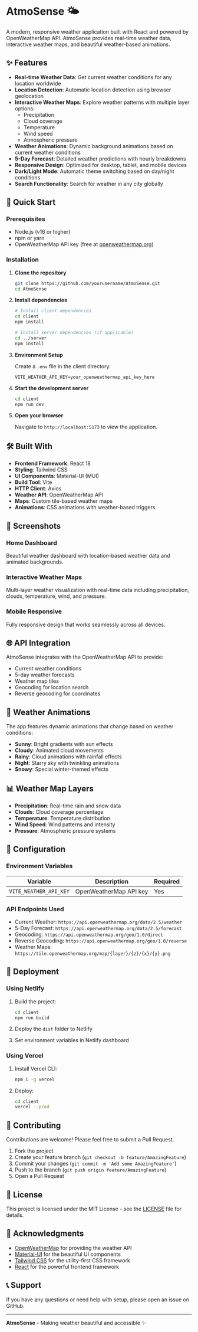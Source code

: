 # AtmoSense 🌤️

A modern, responsive weather application built with React and powered by OpenWeatherMap API. AtmoSense provides real-time weather data, interactive weather maps, and beautiful weather-based animations.


## ✨ Features

- **Real-time Weather Data**: Get current weather conditions for any location worldwide
- **Location Detection**: Automatic location detection using browser geolocation
- **Interactive Weather Maps**: Explore weather patterns with multiple layer options:
  - Precipitation
  - Cloud coverage
  - Temperature
  - Wind speed
  - Atmospheric pressure
- **Weather Animations**: Dynamic background animations based on current weather conditions
- **5-Day Forecast**: Detailed weather predictions with hourly breakdowns
- **Responsive Design**: Optimized for desktop, tablet, and mobile devices
- **Dark/Light Mode**: Automatic theme switching based on day/night conditions
- **Search Functionality**: Search for weather in any city globally

## 🚀 Quick Start

### Prerequisites

- Node.js (v16 or higher)
- npm or yarn
- OpenWeatherMap API key (free at [openweathermap.org](https://openweathermap.org/api))

### Installation

1. **Clone the repository**
   ```bash
   git clone https://github.com/yourusername/AtmoSense.git
   cd AtmoSense
   ```

2. **Install dependencies**
   ```bash
   # Install client dependencies
   cd client
   npm install
   
   # Install server dependencies (if applicable)
   cd ../server
   npm install
   ```

3. **Environment Setup**
   
   Create a `.env` file in the client directory:
   ```env
   VITE_WEATHER_API_KEY=your_openweathermap_api_key_here
   ```

4. **Start the development server**
   ```bash
   cd client
   npm run dev
   ```

5. **Open your browser**
   
   Navigate to `http://localhost:5173` to view the application.

## 🛠️ Built With

- **Frontend Framework**: React 18
- **Styling**: Tailwind CSS
- **UI Components**: Material-UI (MUI)
- **Build Tool**: Vite
- **HTTP Client**: Axios
- **Weather API**: OpenWeatherMap API
- **Maps**: Custom tile-based weather maps
- **Animations**: CSS animations with weather-based triggers

## 📱 Screenshots

### Home Dashboard
Beautiful weather dashboard with location-based weather data and animated backgrounds.

### Interactive Weather Maps
Multi-layer weather visualization with real-time data including precipitation, clouds, temperature, wind, and pressure.

### Mobile Responsive
Fully responsive design that works seamlessly across all devices.

## 🌐 API Integration

AtmoSense integrates with the OpenWeatherMap API to provide:

- Current weather conditions
- 5-day weather forecasts
- Weather map tiles
- Geocoding for location search
- Reverse geocoding for coordinates

## 🎨 Weather Animations

The app features dynamic animations that change based on weather conditions:

- **Sunny**: Bright gradients with sun effects
- **Cloudy**: Animated cloud movements
- **Rainy**: Cloud animations with rainfall effects
- **Night**: Starry sky with twinkling animations
- **Snowy**: Special winter-themed effects

## 📊 Weather Map Layers

- **Precipitation**: Real-time rain and snow data
- **Clouds**: Cloud coverage percentage
- **Temperature**: Temperature distribution
- **Wind Speed**: Wind patterns and intensity
- **Pressure**: Atmospheric pressure systems

## 🔧 Configuration

### Environment Variables

| Variable | Description | Required |
|----------|-------------|----------|
| `VITE_WEATHER_API_KEY` | OpenWeatherMap API key | Yes |

### API Endpoints Used

- Current Weather: `https://api.openweathermap.org/data/2.5/weather`
- 5-Day Forecast: `https://api.openweathermap.org/data/2.5/forecast`
- Geocoding: `https://api.openweathermap.org/geo/1.0/direct`
- Reverse Geocoding: `https://api.openweathermap.org/geo/1.0/reverse`
- Weather Maps: `https://tile.openweathermap.org/map/{layer}/{z}/{x}/{y}.png`

## 🚀 Deployment

### Using Netlify

1. Build the project:
   ```bash
   cd client
   npm run build
   ```

2. Deploy the `dist` folder to Netlify

3. Set environment variables in Netlify dashboard

### Using Vercel

1. Install Vercel CLI:
   ```bash
   npm i -g vercel
   ```

2. Deploy:
   ```bash
   cd client
   vercel --prod
   ```

## 🤝 Contributing

Contributions are welcome! Please feel free to submit a Pull Request.

1. Fork the project
2. Create your feature branch (`git checkout -b feature/AmazingFeature`)
3. Commit your changes (`git commit -m 'Add some AmazingFeature'`)
4. Push to the branch (`git push origin feature/AmazingFeature`)
5. Open a Pull Request

## 📝 License

This project is licensed under the MIT License - see the [LICENSE](LICENSE) file for details.

## 🙏 Acknowledgments

- [OpenWeatherMap](https://openweathermap.org/) for providing the weather API
- [Material-UI](https://mui.com/) for the beautiful UI components
- [Tailwind CSS](https://tailwindcss.com/) for the utility-first CSS framework
- [React](https://reactjs.org/) for the powerful frontend framework

## 📞 Support

If you have any questions or need help with setup, please open an issue on GitHub.

---

**AtmoSense** - Making weather beautiful and accessible ✨
